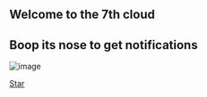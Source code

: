 ## Welcome to the 7th cloud

## Boop its nose to get notifications

![image](https://user-images.githubusercontent.com/28965449/139119260-76efca08-bf5a-4eaf-afcf-039ac1b967a4.png)
<head>
<!-- Place this tag where you want the button to render. -->
<a class="github-button" href="https://github.com/ntkme/github-buttons" data-icon="octicon-star" aria-label="Star ntkme/github-buttons on GitHub">Star</a>
<!-- Place this tag in your head or just before your close body tag. -->
<script async defer src="https://buttons.github.io/buttons.js"></script>
 </head>
